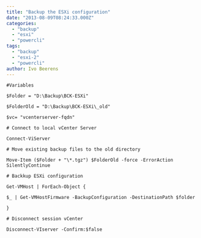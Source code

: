 ```yaml
---
title: "Backup the ESXi configuration"
date: "2013-08-09T08:24:33.000Z"
categories: 
  - "backup"
  - "esxi"
  - "powercli"
tags: 
  - "backup"
  - "esxi-2"
  - "powercli"
author: Ivo Beerens
---
```


`#Variables`

`$Folder = "D:\Backup\BCK-ESXi"`

`$FolderOld = "D:\Backup\BCK-ESXi\_old"`

`$vc= "vcenterserver-fqdn"`

`# Connect to local vCenter Server`

`Connect-ViServer`

`# Move existing backup files to the old directory`

`Move-Item ($Folder + "\*.tgz") $FolderOld -force -ErrorAction SilentlyContinue`

`# Backkup ESXi configuration`

`Get-VMHost | ForEach-Object {`

 `$_ | Get-VMHostFirmware -BackupConfiguration -DestinationPath $folder`

`}`

`# Disconnect session vCenter`

`Disconnect-VIserver -Confirm:$false`



